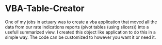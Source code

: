 # VBA-Table-Creator

One of my jobs in actuary was to create a vba application that moved all the data from our rate indications reports (pivot tables (using slicers)) into a usefull summarized view.  I created this object like application to do this in a simple way.  The code can be customized to however you want it or need it. 
